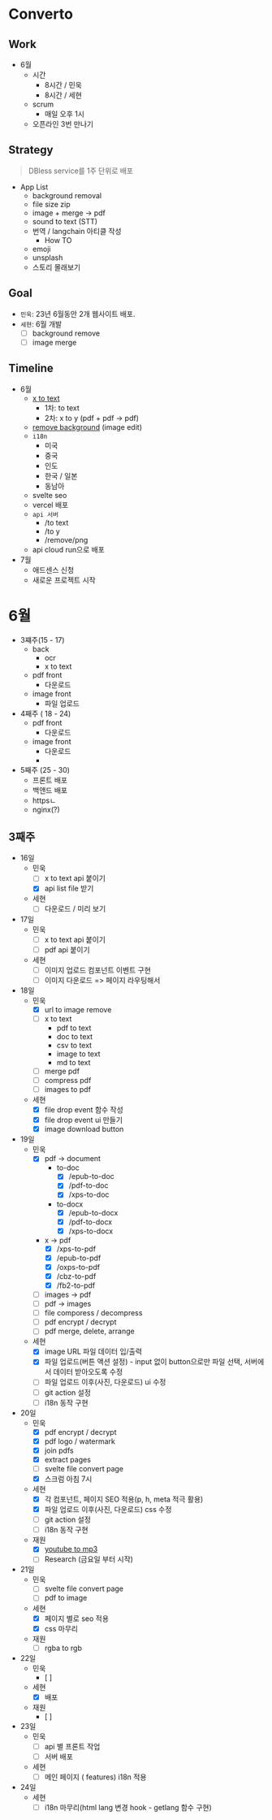 # Converto

## Work 

- 6월 
    - 시간
        - 8시간 / 민욱
        - 8시간 / 세현
    - scrum
        - 매일 오후 1시
    - 오픈라인 3번 만나기

## Strategy
> DBless service를 1주 단위로 배포


- App List
    - background removal
    - file size zip
    - image + merge -> pdf
    - sound to text (STT)
    - 번역 / langchain 아티클 작성
        - How TO
    - emoji
    - unsplash
    - 스토리 몰래보기

## Goal

- `민욱`: 23년 6월동안 2개 웹사이트 배포.
- `세현`: 6월 개발
    - [ ] background remove
    - [ ] image merge

## Timeline


- 6월
    - [x to text](https://convertio.co/kr/)
        - 1차: to text
        - 2차: x to y (pdf + pdf -> pdf)
    - [remove background](https://www.remove.bg/) (image edit)
    - `i18n`
        - 미국
        - 중국
        - 인도
        - 한국 / 일본
        - 동남아
    - svelte seo
    - vercel 배포
    - `api 서버`
        - /to text
        - /to y
        - /remove/png
    - api cloud run으로 배포
- 7월
    - 애드센스 신청
    - 새로운 프로젝트 시작

# 6월

- 3쨰주(15 - 17)
    - back
        - ocr
        - x to text
    - pdf front
        - 다운로드
    - image front
        - 파일 업로드
- 4째주 ( 18 -  24)
    - pdf front
        - 다운로드
    - image front
        - 다운로드
        - 
- 5째주 (25 - 30)
    - 프론트 배포
    - 백앤드 배포
    - httpsㄴ
    - nginx(?)

## 3째주
- 16일
    - 민욱
        - [ ] x to text api 붙이기
        - [x] api list file 받기
    - 세현
        - [ ] 다운로드 / 미리 보기
- 17일
    - 민욱
      - [ ] x to text api 붙이기
      - [ ] pdf api 붙이기
    - 세현
      - [ ] 이미지 업로드 컴포넌트 이벤트 구현
      - [ ] 이미지 다운로드 => 페이지 라우팅해서   
- 18일
    - 민욱
      - [x] url to image remove
      - [ ] x to text
         - pdf to text
         - doc to text
         - csv to text
         - image to text
         - md to text
      - [ ] merge pdf
      - [ ] compress pdf
      - [ ] images to pdf
    - 세현
      - [x] file drop event 함수 작성
      - [x] file drop event ui 만들기
      - [x] image download button
- 19일
  - 민욱
    - [x] pdf -> document
        - to-doc
            - [x] /epub-to-doc
            - [x] /pdf-to-doc
            - [x] /xps-to-doc
        - to-docx
            - [x] /epub-to-docx
            - [x] /pdf-to-docx
            - [x] /xps-to-docx

    - x -> pdf
        - [x] /xps-to-pdf
        - [x] /epub-to-pdf
        - [x] /oxps-to-pdf
        - [x] /cbz-to-pdf
        - [x] /fb2-to-pdf
    - [ ] images -> pdf
    - [ ] pdf -> images
    - [ ] file comporess / decompress
    - [ ] pdf encrypt / decrypt
    - [ ] pdf merge, delete, arrange
  - 세현
    - [x] image URL 파일 데이터 입/출력
    - [x] 파일 업로드(버튼 액션 설정) - input 없이 button으로만 파일 선택, 서버에서 데이터 받아오도록 수정
    - [ ] 파일 업로드 이후(사진, 다운로드) ui 수정
    - [ ] git action 설정
    - [ ] i18n 동작 구현
- 20일
  - 민욱
    - [x] pdf encrypt / decrypt
    - [x] pdf logo / watermark
    - [x] join pdfs
    - [x] extract pages
    - [ ] svelte file convert page
    - [x] 스크럼 아침 7시
  - 세현
    - [x] 각 컴포넌트, 페이지 SEO 적용(p, h, meta 적극 활용)
    - [x] 파일 업로드 이후(사진, 다운로드) css 수정
    - [ ] git action 설정
    - [ ] i18n 동작 구현
  - 재원
    - [x] [youtube to mp3](https://www.y2mate.com/en625)
    - [ ] Research (금요일 부터 시작)
- 21일
  - 민욱
    - [ ] svelte file convert page
    - [ ] pdf to image
  - 세현
    - [x] 페이지 별로 seo 적용
    - [x] css 마무리
  - 재원
    - [ ] rgba to rgb
- 22일
  - 민욱
    - [ ] 
  - 세현
    - [x] 배포
  - 재원
    - [ ]
- 23일
  - 민욱
    - [ ] api 별 프론트 작업
    - [ ] 서버 배포
  - 세현
    - [ ] 메인 페이지 ( features) i18n 적용
- 24일
  - 세현
    - [ ] i18n 마무리(html lang 변경 hook - getlang 함수 구현)
